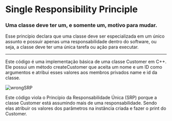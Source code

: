 # Single Responsibility Principle

<h3><b>Uma classe deve ter um, e somente um, motivo para mudar.</b></h3>

Esse princípio declara que uma classe deve ser especializada em um único assunto e possuir apenas uma responsabilidade dentro do software, ou seja, a classe deve ter uma única tarefa ou ação para executar.

<hr>

Este código é uma implementação básica de uma classe Customer em C++. Ele possui um método createCustomer que aceita um nome e um ID como argumentos e atribui esses valores aos membros privados name e id da classe.
&nbsp;

![wrongSRP](https://github.com/akiwnl/solid-principles/assets/83625654/dbba272b-1ef7-47a4-8116-95e6f3f0de2a)

Este código viola o Princípio da Responsabilidade Única (SRP) porque a classe Customer está assumindo mais de uma responsabilidade. Sendo elas atribuir os valores dos parâmetros na instância criada e fazer o print do Customer.
